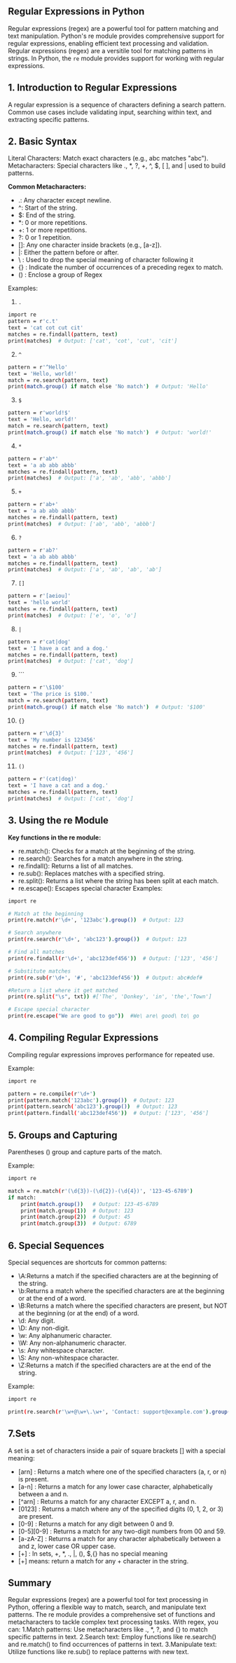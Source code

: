 ## Regular Expressions in Python
Regular expressions (regex) are a powerful tool for pattern matching and text manipulation.
Python's re module provides comprehensive support for regular expressions, enabling efficient text processing and validation.
Regular expressions (regex) are a versitile tool for matching patterns in strings. In Python, the `re` module provides support for working with regular expressions.

## 1. Introduction to Regular Expressions
A regular expression is a sequence of characters defining a search pattern. Common use cases include validating input, searching within text, and extracting
specific patterns.

## 2. Basic Syntax
Literal Characters: Match exact characters (e.g., abc matches "abc").
Metacharacters: Special characters like ., \*, ?, +, ^, $, [ ], and | used to build patterns.

**Common Metacharacters:**

- .: Any character except newline.
- ^: Start of the string.
- $: End of the string.
- *: 0 or more repetitions.
- +: 1 or more repetitions.
- ?: 0 or 1 repetition.
- []: Any one character inside brackets (e.g., [a-z]).
- |: Either the pattern before or after.
- \ : Used to drop the special meaning of character following it
- {} : Indicate the number of occurrences of a preceding regex to match.
- () : Enclose a group of Regex

Examples:

1. `.`

```bash
import re
pattern = r'c.t'
text = 'cat cot cut cit'
matches = re.findall(pattern, text)
print(matches)  # Output: ['cat', 'cot', 'cut', 'cit']
```

2. `^`

```bash
pattern = r'^Hello'
text = 'Hello, world!'
match = re.search(pattern, text)
print(match.group() if match else 'No match')  # Output: 'Hello'
```

3. `$`

```bash
pattern = r'world!$'
text = 'Hello, world!'
match = re.search(pattern, text)
print(match.group() if match else 'No match')  # Output: 'world!'
```

4. `*`

```bash
pattern = r'ab*'
text = 'a ab abb abbb'
matches = re.findall(pattern, text)
print(matches)  # Output: ['a', 'ab', 'abb', 'abbb']
```

5. `+`

```bash
pattern = r'ab+'
text = 'a ab abb abbb'
matches = re.findall(pattern, text)
print(matches)  # Output: ['ab', 'abb', 'abbb']
```

6. `?`

```bash
pattern = r'ab?'
text = 'a ab abb abbb'
matches = re.findall(pattern, text)
print(matches)  # Output: ['a', 'ab', 'ab', 'ab']
```

7. `[]`

```bash
pattern = r'[aeiou]'
text = 'hello world'
matches = re.findall(pattern, text)
print(matches)  # Output: ['e', 'o', 'o']
```

8. `|`

```bash
pattern = r'cat|dog'
text = 'I have a cat and a dog.'
matches = re.findall(pattern, text)
print(matches)  # Output: ['cat', 'dog']
```

9. `\``

```bash
pattern = r'\$100'
text = 'The price is $100.'
match = re.search(pattern, text)
print(match.group() if match else 'No match')  # Output: '$100'
```

10. `{}`

```bash
pattern = r'\d{3}'
text = 'My number is 123456'
matches = re.findall(pattern, text)
print(matches)  # Output: ['123', '456']
```

11. `()`

```bash
pattern = r'(cat|dog)'
text = 'I have a cat and a dog.'
matches = re.findall(pattern, text)
print(matches)  # Output: ['cat', 'dog']
```

## 3. Using the re Module

**Key functions in the re module:**

- re.match(): Checks for a match at the beginning of the string.
- re.search(): Searches for a match anywhere in the string.
- re.findall(): Returns a list of all matches.
- re.sub(): Replaces matches with a specified string.
- re.split(): Returns a list where the string has been split at each match.
- re.escape(): Escapes special character
  Examples:

```bash
import re

# Match at the beginning
print(re.match(r'\d+', '123abc').group())  # Output: 123

# Search anywhere
print(re.search(r'\d+', 'abc123').group())  # Output: 123

# Find all matches
print(re.findall(r'\d+', 'abc123def456'))  # Output: ['123', '456']

# Substitute matches
print(re.sub(r'\d+', '#', 'abc123def456'))  # Output: abc#def#

#Return a list where it get matched
print(re.split("\s", txt)) #['The', 'Donkey', 'in', 'the','Town']

# Escape special character
print(re.escape("We are good to go"))  #We\ are\ good\ to\ go
```

## 4. Compiling Regular Expressions

Compiling regular expressions improves performance for repeated use.

Example:

```bash
import re

pattern = re.compile(r'\d+')
print(pattern.match('123abc').group())  # Output: 123
print(pattern.search('abc123').group())  # Output: 123
print(pattern.findall('abc123def456'))  # Output: ['123', '456']

```

## 5. Groups and Capturing

Parentheses () group and capture parts of the match.

Example:

```bash
import re

match = re.match(r'(\d{3})-(\d{2})-(\d{4})', '123-45-6789')
if match:
    print(match.group())   # Output: 123-45-6789
    print(match.group(1))  # Output: 123
    print(match.group(2))  # Output: 45
    print(match.group(3))  # Output: 6789
```

## 6. Special Sequences

Special sequences are shortcuts for common patterns:

- \A:Returns a match if the specified characters are at the beginning of the string.
- \b:Returns a match where the specified characters are at the beginning or at the end of a word.
- \B:Returns a match where the specified characters are present, but NOT at the beginning (or at the end) of a word.
- \d: Any digit.
- \D: Any non-digit.
- \w: Any alphanumeric character.
- \W: Any non-alphanumeric character.
- \s: Any whitespace character.
- \S: Any non-whitespace character.
- \Z:Returns a match if the specified characters are at the end of the string.

Example:

```bash
import re

print(re.search(r'\w+@\w+\.\w+', 'Contact: support@example.com').group())  # Output: support@example.com
```

## 7.Sets

A set is a set of characters inside a pair of square brackets [] with a special meaning:

- [arn] : Returns a match where one of the specified characters (a, r, or n) is present.
- [a-n] : Returns a match for any lower case character, alphabetically between a and n.
- [^arn] : Returns a match for any character EXCEPT a, r, and n.
- [0123] : Returns a match where any of the specified digits (0, 1, 2, or 3) are present.
- [0-9] : Returns a match for any digit between 0 and 9.
- [0-5][0-9] : Returns a match for any two-digit numbers from 00 and 59.
- [a-zA-Z] : Returns a match for any character alphabetically between a and z, lower case OR upper case.
- [+] : In sets, +, \*, ., |, (), $,{} has no special meaning
- [+] means: return a match for any + character in the string.

## Summary

Regular expressions (regex) are a powerful tool for text processing in Python, offering a flexible way to match, search, and manipulate text patterns. The re module provides a comprehensive set of functions and metacharacters to tackle complex text processing tasks.
With regex, you can:
1.Match patterns: Use metacharacters like ., \*, ?, and {} to match specific patterns in text.
2.Search text: Employ functions like re.search() and re.match() to find occurrences of patterns in text.
3.Manipulate text: Utilize functions like re.sub() to replace patterns with new text.
